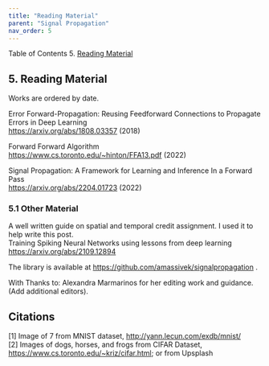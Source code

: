 ```yaml
---
title: "Reading Material"
parent: "Signal Propagation"
nav_order: 5
---
```


Table of Contents
5. [Reading Material](#5-reading-material)

## 5. Reading Material

Works are ordered by date.

Error Forward-Propagation: Reusing Feedforward Connections to Propagate Errors in Deep Learning\
https://arxiv.org/abs/1808.03357 (2018)

Forward Forward Algorithm\
https://www.cs.toronto.edu/~hinton/FFA13.pdf (2022)

Signal Propagation: A Framework for Learning and Inference In a Forward Pass\
https://arxiv.org/abs/2204.01723 (2022)


### 5.1 Other Material

A well written guide on spatial and temporal credit assignment. I used it to help write this post.\
Training Spiking Neural Networks using lessons from deep learning\
https://arxiv.org/abs/2109.12894

The library is available at https://github.com/amassivek/signalpropagation .


With Thanks to: Alexandra Marmarinos for her editing work and guidance. (Add additional editors).


## Citations
\[1] Image of 7 from MNIST dataset, http://yann.lecun.com/exdb/mnist/ \
\[2] Images of dogs, horses, and frogs from CIFAR Dataset, https://www.cs.toronto.edu/~kriz/cifar.html; or from Upsplash